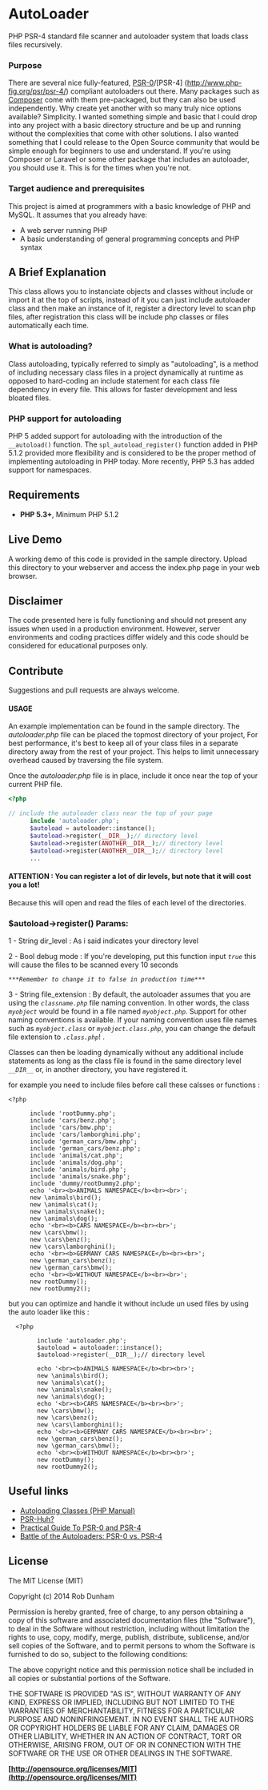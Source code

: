 # AutoLoader
PHP PSR-4 standard file scanner and autoloader system that loads class files recursively.


### Purpose

There are several nice fully-featured, [PSR-0](http://www.php-fig.org/psr/psr-0/)/[PSR-4]
(http://www.php-fig.org/psr/psr-4/) compliant autoloaders out there.  Many
packages such as [Composer]() come with them pre-packaged, but they can also be
used independently.  Why create yet another with so many truly nice options
available?  Simplicity.  I wanted something simple and basic that I could drop
into any project with a basic directory structure and be up and running without
the complexities that come with other solutions.  I also wanted something that
I could release to the Open Source community that would be simple enough for
beginners to use and understand.  If you're using Composer or Laravel or some
other package that includes an autoloader, you should use it.  This is for the
times when you're not.

### Target audience and prerequisites
This project is aimed at programmers with a basic knowledge of PHP and MySQL.
It assumes that you already have:
* A web server running PHP
* A basic understanding of general programming concepts and PHP syntax

## A Brief Explanation

This class allows you to instanciate objects and classes without include or import it at the top of
scripts, instead of it you can just include autoloader class and then make an instance of it, register a directory level to scan php files, after registration this class will be include php classes or files automatically each time. 

### What is autoloading?
Class autoloading, typically referred to simply as "autoloading", is a method
of including necessary class files in a project dynamically at runtime as
opposed to hard-coding an include statement for each class file dependency in
every file.  This allows for faster development and less bloated files.

### PHP support for autoloading
PHP 5 added support for autoloading with the introduction of the `__autoload()`
function.  The `spl_autoload_register()` function added in PHP 5.1.2 provided
more flexibility and is considered to be the proper method of implementing
autoloading in PHP today.  More recently, PHP 5.3 has added support for
namespaces.

## Requirements

* **PHP 5.3+**, Minimum PHP 5.1.2

## Live Demo
A working demo of this code is provided in the sample directory.  Upload this
directory to your webserver and access the index.php page in your web browser.

## Disclaimer

The code presented here is fully functioning and should not present any issues
when used in a production environment.  However, server environments and coding
practices differ widely and this code should be considered for educational
purposes only.

## Contribute

Suggestions and pull requests are always welcome.

#### USAGE

An example implementation can be found in the sample directory.  The
*autoloader.php* file can be placed the topmost directory of your project,
For best performance, it's best to keep all of your class files in a separate directory
away from the rest of your project.  This helps to limit unnecessary overhead
caused by traversing the file system.

Once the *autoloader.php* file is in place, include it once near the top of your
current PHP file.

```php
<?php

// include the autoloader class near the top of your page
      include 'autoloader.php';
      $autoload = autoloader::instance();
      $autoload->register(__DIR__);// directory level
      $autoload->register(ANOTHER__DIR__);// directory level
      $autoload->register(ANOTHER__DIR__);// directory level
      ...

```
#### ATTENTION : You can register a lot of dir levels, but note that it will cost you a lot!
Because this will open and read the files of each level of the directories.

### $autoload->register() Params:

1 - String dir_level : As i said indicates your directory level 

2 - Bool debug mode : If you're developing, put this function input *`true`*
this will cause the files to be scanned every 10 seconds

*`***Remember to change it to false in production time***`*

3 - String file_extension : By default, the autoloader assumes that you are using the *`classname.php`* file
naming convention.  In other words, the class *`myobject`* would be found in a
file named *`myobject.php`*.  Support for other naming conventions is available.
If your naming convention uses file names such as *`myobject.class`* or *`myobject.class.php`*, you can change the
default file extension to *`.class.php`*! .


Classes can then be loading dynamically without any additional include
statements as long as the class file is found in the same directory level *`__DIR__`* or, in 
another directory, you have registered it.

  for example you need to include files before call these calsses or functions : 
  
    <?php
    
          include 'rootDummy.php';
          include 'cars/benz.php';
          include 'cars/bmw.php';
          include 'cars/lamborghini.php';
          include 'german_cars/bmw.php';
          include 'german_cars/benz.php';
          include 'animals/cat.php';
          include 'animals/dog.php';
          include 'animals/bird.php';
          include 'animals/snake.php';
          include 'dummy/rootDummy2.php';
          echo '<br><b>ANIMALS NAMESPACE</b><br><br>';
          new \animals\bird();
          new \animals\cat();
          new \animals\snake();
          new \animals\dog();
          echo '<br><b>CARS NAMESPACE</b><br><br>';
          new \cars\bmw();
          new \cars\benz();
          new \cars\lamborghini();
          echo '<br><b>GERMANY CARS NAMESPACE</b><br><br>';
          new \german_cars\benz();
          new \german_cars\bmw();
          echo '<br><b>WITHOUT NAMESPACE</b><br><br>';
          new rootDummy();
          new rootDummy2();
 
 but you can optimize and handle it without include un used files by using the auto loader like this :

      <?php
      
            include 'autoloader.php';
            $autoload = autoloader::instance();
            $autoload->register(__DIR__);// directory level

            echo '<br><b>ANIMALS NAMESPACE</b><br><br>';
            new \animals\bird();
            new \animals\cat();
            new \animals\snake();
            new \animals\dog();
            echo '<br><b>CARS NAMESPACE</b><br><br>';
            new \cars\bmw();
            new \cars\benz();
            new \cars\lamborghini();
            echo '<br><b>GERMANY CARS NAMESPACE</b><br><br>';
            new \german_cars\benz();
            new \german_cars\bmw();
            echo '<br><b>WITHOUT NAMESPACE</b><br><br>';
            new rootDummy();
            new rootDummy2(); 
      


## Useful links

- [Autoloading Classes (PHP Manual)](http://php.net/manual/en/language.oop5.autoload.php)
- [PSR-Huh?](http://code.tutsplus.com/tutorials/psr-huh--net-29314)
- [Practical Guide To PSR-0 and PSR-4](http://engineeredweb.com/blog/2014/practical-guide-psr0-psr4/)
- [Battle of the Autoloaders: PSR-0 vs. PSR-4](http://www.sitepoint.com/battle-autoloaders-psr-0-vs-psr-4/)

      
## License

The MIT License (MIT)

Copyright (c) 2014 Rob Dunham

Permission is hereby granted, free of charge, to any person obtaining a copy
of this software and associated documentation files (the "Software"), to deal
in the Software without restriction, including without limitation the rights
to use, copy, modify, merge, publish, distribute, sublicense, and/or sell
copies of the Software, and to permit persons to whom the Software is
furnished to do so, subject to the following conditions:

The above copyright notice and this permission notice shall be included in all
copies or substantial portions of the Software.

THE SOFTWARE IS PROVIDED "AS IS", WITHOUT WARRANTY OF ANY KIND, EXPRESS OR
IMPLIED, INCLUDING BUT NOT LIMITED TO THE WARRANTIES OF MERCHANTABILITY,
FITNESS FOR A PARTICULAR PURPOSE AND NONINFRINGEMENT. IN NO EVENT SHALL THE
AUTHORS OR COPYRIGHT HOLDERS BE LIABLE FOR ANY CLAIM, DAMAGES OR OTHER
LIABILITY, WHETHER IN AN ACTION OF CONTRACT, TORT OR OTHERWISE, ARISING FROM,
OUT OF OR IN CONNECTION WITH THE SOFTWARE OR THE USE OR OTHER DEALINGS IN THE
SOFTWARE.

**[http://opensource.org/licenses/MIT](http://opensource.org/licenses/MIT)**

